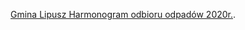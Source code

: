 [Gmina Lipusz Harmonogram odbioru odpadów 2020r.](https://zaza.github.io/icals/lipusz-smieci-2020.ics).